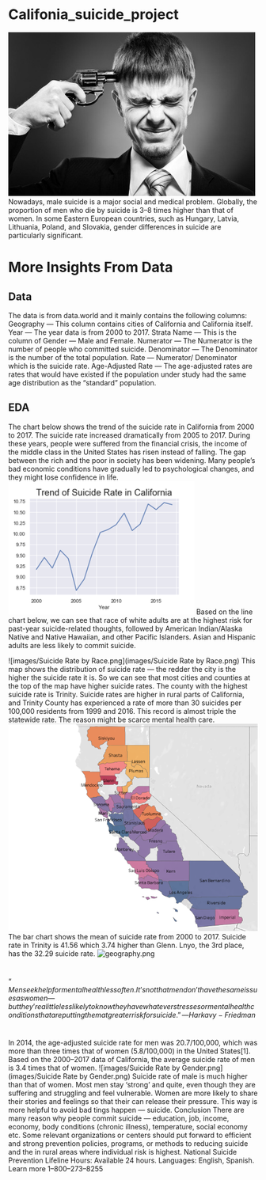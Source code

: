 # Califonia_suicide_project
![images/suicide.jpg](images/suicide.jpg)
Nowadays, male suicide is a major social and medical problem. Globally, the proportion of men who die by suicide is 3–8 times higher than that of women.
In some Eastern European countries, such as Hungary, Latvia, Lithuania, Poland, and Slovakia, gender differences in suicide are particularly significant.
# More Insights From Data
## Data
The data is from data.world and it mainly contains the following columns:
Geography — This column contains cities of California and California itself.
Year — The year data is from 2000 to 2017.
Strata Name — This is the column of Gender — Male and Female.
Numerator — The Numerator is the number of people who committed suicide.
Denominator — The Denominator is the number of the total population.
Rate — Numerator/ Denominator which is the suicide rate.
Age-Adjusted Rate — The age-adjusted rates are rates that would have existed if the population under study had the same age distribution as the “standard” population.
## EDA
The chart below shows the trend of the suicide rate in California from 2000 to 2017. The suicide rate increased dramatically from 2005 to 2017.
During these years, people were suffered from the financial crisis, the income of the middle class in the United States has risen instead of falling. The gap between the rich and the poor in society has been widening. Many people’s bad economic conditions have gradually led to psychological changes, and they might lose confidence in life.
![images/Trend_in_California.png](images/Trend_in_California.png)
Based on the line chart below, we can see that race of white adults are at the highest risk for past-year suicide-related thoughts, followed by American Indian/Alaska Native and Native Hawaiian, and other Pacific Islanders. Asian and Hispanic adults are less likely to commit suicide.

![images/Suicide Rate by Race.png](images/Suicide Rate by Race.png)
This map shows the distribution of suicide rate — the redder the city is the higher the suicide rate it is. So we can see that most cities and counties at the top of the map have higher suicide rates. The county with the highest suicide rate is Trinity. Suicide rates are higher in rural parts of California, and Trinity County has experienced a rate of more than 30 suicides per 100,000 residents from 1999 and 2016. This record is almost triple the statewide rate. The reason might be scarce mental health care.
![images/map.png](images/map.png)
The bar chart shows the mean of suicide rate from 2000 to 2017. Suicide rate in Trinity is 41.56 which 3.74 higher than Glenn. Lnyo, the 3rd place, has the 32.29 suicide rate.
![geography.png](geography.png)
#
$“Men seek help for mental health less often. It’s not that men don’t have the same issues as women — but they’re a little less likely to know they have whatever stresses or mental health conditions that are putting them at greater risk for suicide.” — Harkavy-Friedman$
#
In 2014, the age-adjusted suicide rate for men was 20.7/100,000, which was more than three times that of women (5.8/100,000) in the United States[1]. Based on the 2000–2017 data of California, the average suicide rate of men is 3.4 times that of women.
![images/Suicide Rate by Gender.png](images/Suicide Rate by Gender.png)
Suicide rate of male is much higher than that of women. Most men stay ‘strong’ and quite, even though they are suffering and struggling and feel vulnerable. Women are more likely to share their stories and feelings so that their can release their pressure. This way is more helpful to avoid bad tings happen — suicide.
Conclusion
There are many reason why people commit suicide — education, job, income, economy, body conditions (chronic illness), temperature, social economy etc. Some relevant organizations or centers should put forward to efficient and strong prevention policies, programs, or methods to reducing suicide and the in rural areas where individual risk is highest.
National Suicide Prevention Lifeline
Hours: Available 24 hours. Languages: English, Spanish.
Learn more
1–800–273–8255
